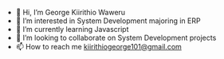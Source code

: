 - 👋 Hi, I’m George Kiirithio Waweru
- 👀 I’m interested in System Development majoring in ERP
- 🌱 I’m currently learning Javascript
- 💞️ I’m looking to collaborate on System Development projects
- 📫 How to reach me kiirithiogeorge101@gmail.com

<!---
kiirithio/kiirithio is a ✨ special ✨ repository because its `README.md` (this file) appears on your GitHub profile.
You can click the Preview link to take a look at your changes.
--->
